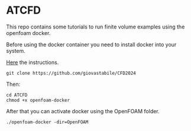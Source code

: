 # ATCFD

This repo contains some tutorials to run finite volume examples using the openfoam docker.

Before using the docker container you need to install docker into your system. 

[Here](https://docs.docker.com/get-docker/) the instructions.



```
git clone https://github.com/giovastabile/CFD2024
```

Then:

```
cd ATCFD
chmod +x openfoam-docker
```

After that you can activate docker using the OpenFOAM folder.

```
./openfoam-docker -dir=OpenFOAM
```


